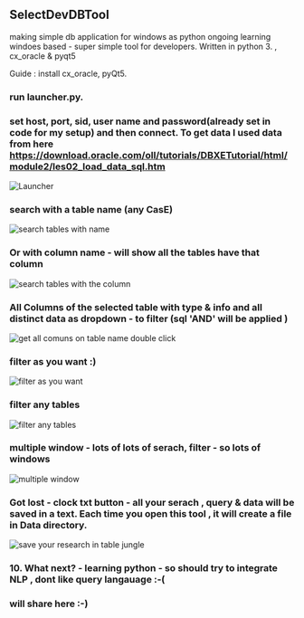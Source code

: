 ## SelectDevDBTool
making simple db application for windows as python ongoing learning 
windoes based - super simple tool for developers. Written in python 3. , cx_oracle & pyqt5

Guide :
install cx_oracle, pyQt5.
### run launcher.py. 

### set host, port, sid, user name and password(already set in code for my setup) and then connect. To get data I used data from here https://download.oracle.com/oll/tutorials/DBXETutorial/html/module2/les02_load_data_sql.htm

![Launcher](https://user-images.githubusercontent.com/16148918/59210376-18ab1d00-8bcb-11e9-8e73-ea3672a0e736.PNG)

### search with a table name (any CasE)

![search tables with name](https://user-images.githubusercontent.com/16148918/59210381-1943b380-8bcb-11e9-8a5e-ecd6e596928d.PNG)

### Or with column name - will show all the tables have that column

![search tables with the column](https://user-images.githubusercontent.com/16148918/59210382-1943b380-8bcb-11e9-8efa-4e55f184a95e.PNG)

### All Columns of the selected table with type & info and all distinct data as dropdown - to filter (sql 'AND' will be applied )

![get all comuns on table name double click](https://user-images.githubusercontent.com/16148918/59210375-18ab1d00-8bcb-11e9-9bde-35f22431c924.PNG)

### filter as you want :)

![filter as you want](https://user-images.githubusercontent.com/16148918/59210374-18128680-8bcb-11e9-8c1a-a4f63c86b687.PNG)

### filter any tables

![filter any tables](https://user-images.githubusercontent.com/16148918/59210383-19dc4a00-8bcb-11e9-91f2-3ccb5f9bd63e.PNG)

### multiple window - lots of lots of serach, filter - so lots of windows

![multiple window](https://user-images.githubusercontent.com/16148918/59210378-18ab1d00-8bcb-11e9-85f4-4f2c71bc072e.PNG)

### Got lost - clock txt button - all your serach , query & data will be saved in a text. Each time you open this tool , it will create a file in Data directory. 

![save your research in table jungle](https://user-images.githubusercontent.com/16148918/59210379-1943b380-8bcb-11e9-802f-63af255015b2.PNG)


### 10. What next? - learning python - so should try to integrate NLP , dont like  query langauage :-( 
### will share here :-)  
